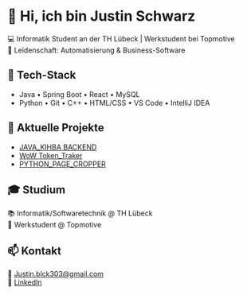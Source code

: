 # 👋 Hi, ich bin Justin Schwarz

💻 Informatik Student an der TH Lübeck | Werkstudent bei Topmotive  
🚀 Leidenschaft: Automatisierung & Business-Software  

## 🧰 Tech-Stack
- Java • Spring Boot • React • MySQL
- Python • Git • C++ • HTML/CSS • VS Code • IntelliJ IDEA

## 🌱 Aktuelle Projekte
- [JAVA_KIHBA BACKEND](https://github.com/Wayveee/kihba-backend)
- [WoW Token_Traker](https://github.com/Wayveee/wow-token-traker)
- [PYTHON_PAGE_CROPPER](https://github.com/Wayveee/Book_page_cropper )

## 🎓 Studium
📚 Informatik/Softwaretechnik @ TH Lübeck  
🏢 Werkstudent @ Topmotive  

## 📫 Kontakt
📧 Justin.blck303@gmail.com  
💼 [LinkedIn](https://linkedin.com/in/justin-schwarz-work)
